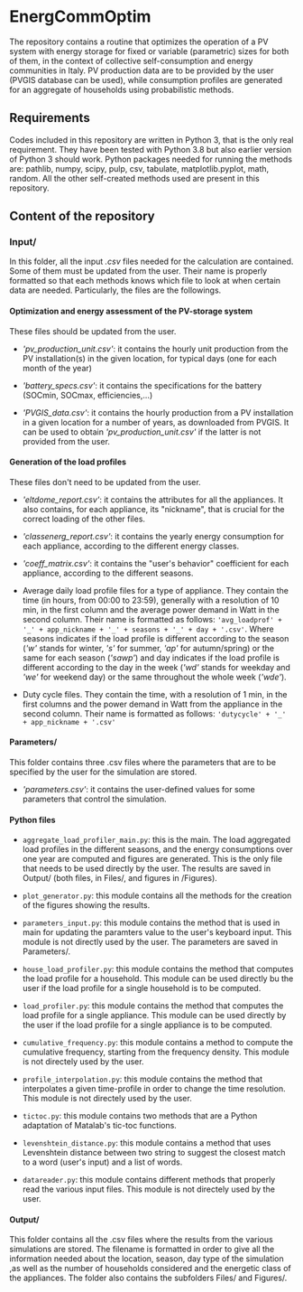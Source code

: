 # EnergCommOptim

The repository contains a routine that optimizes the operation of a PV system with energy storage for fixed or variable (parametric) sizes for both of them, in the context of collective self-consumption and energy communities in Italy. PV production data are to be provided by the user (PVGIS database can be used), while consumption profiles are generated for an aggregate of households using probabilistic methods.

## Requirements

Codes included in this repository are written in Python 3, that is the only real requirement. They have been tested with Python 3.8 but also earlier version of Python 3 should work.
Python packages needed for running the methods are: pathlib, numpy, scipy, pulp, csv, tabulate, matplotlib.pyplot, math, random. All the other self-created methods used are present in this repository.

## Content of the repository

### Input/

In this folder, all the input _.csv_ files needed for the calculation are contained. Some of them must be updated from the user. Their name is properly formatted so that each methods knows which file to look at when certain data are needed. Particularly, the files are the followings. 


#### Optimization and energy assessment of the PV-storage system

These files should be updated from the user.

* *'pv_production_unit.csv'*: it contains the hourly unit production from the PV installation(s) in the given location, for typical days (one for each month of the year)

* *'battery_specs.csv'*: it contains the specifications for the battery (SOCmin, SOCmax, efficiencies,...)

* *'PVGIS_data.csv'*: it contains the hourly production from a PV installation in a given location for a number of years, as downloaded from PVGIS. It can be used to obtain *'pv_production_unit.csv'* if the latter is not provided from the user.


#### Generation of the load profiles

These files don't need to be updated from the user.

* *'eltdome_report.csv'*: it contains the attributes for all the appliances. It also contains, for each appliance, its "nickname", that is crucial for the correct loading of the other files.

* *'classenerg_report.csv'*: it contains the yearly energy consumption for each appliance, according to the different energy classes.

* *'coeff_matrix.csv'*: it contains the "user's behavior" coefficient for each appliance, according to the different seasons.

* Average daily load profile files for a type of appliance. They contain the time (in hours, from 00:00 to 23:59), generally with a resolution of 10 min, in the first column and the average power demand in Watt in the second column. Their name is formatted as follows: `'avg_loadprof' + '_' + app_nickname + '_' + seasons + '_' + day + '.csv'`. Where seasons indicates if the load profile is different according to the season (*'w'* stands for winter, *'s'* for summer, *'ap'* for autumn/spring) or the same for each season (*'sawp'*) and day indicates if the load profile is different according to the day in the week (*'wd'* stands for weekday and *'we'* for weekend day) or the same throughout the whole week (*'wde'*).

* Duty cycle files. They contain the time, with a resolution of 1 min, in the first columns and the power demand in Watt from the appliance in the second column. Their name is formatted as follows: `'dutycycle' + '_' + app_nickname + '.csv'`

#### Parameters/

This folder contains three .csv files where the parameters that are to be specified by the user for the simulation are stored.

* *'parameters.csv'*: it contains the user-defined values for some parameters that control the simulation.

#### Python files

* `aggregate_load_profiler_main.py`: this is the main. The load aggregated load profiles in the different seasons, and the energy consumptions over one year are computed and figures are generated. This is the only file that needs to be used directly by the user. The results are saved in Output/ (both files, in Files/, and figures in /Figures).

* `plot_generator.py`: this module contains all the methods for the creation of the figures showing the results.

* `parameters_input.py`: this module contains the method that is used in main for updating the paramters value to the user's keyboard input. This module is not directly used by the user. The parameters are saved in Parameters/.

* `house_load_profiler.py`: this module contains the method that computes the load profile for a household. This module can be used directly bu the user if the load profile for a single household is to be computed.

* `load_profiler.py`: this module contains the method that computes the load profile for a single appliance. This module can be used directly by the user if the load profile for a single appliance is to be computed.

* `cumulative_frequency.py`: this module contains a method to compute the cumulative frequency, starting from the frequency density. This module is not directely used by the user.

* `profile_interpolation.py`: this module contains the method that interpolates a given time-profile in order to change the time resolution. This module is not directely used by the user.

* `tictoc.py`: this module contains two methods that are a Python adaptation of Matalab's tic-toc functions.

* `levenshtein_distance.py`: this module contains a method that uses Levenshtein distance between two string to suggest the closest match to a word (user's input) and a list of words.

* `datareader.py`: this module contains different methods that properly read the various input files. This module is not directely used by the user.

#### Output/

This folder contains all the .csv files where the results from the various simulations are stored. The filename is formatted in order to give all the information needed about the location, season, day type of the simulation ,as well as the number of households considered and the energetic class of the appliances.
The folder also contains the subfolders Files/ and Figures/.
